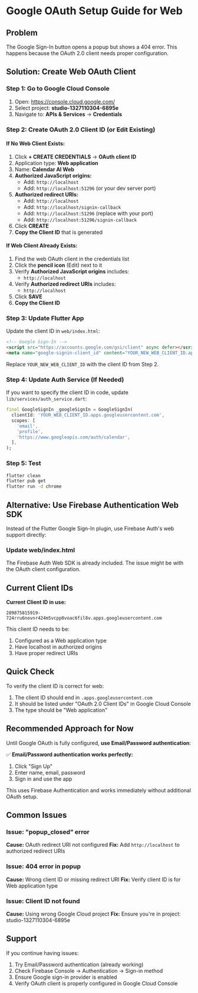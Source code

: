 # Google OAuth Setup Guide for Web

## Problem
The Google Sign-In button opens a popup but shows a 404 error. This happens because the OAuth 2.0 client needs proper configuration.

## Solution: Create Web OAuth Client

### Step 1: Go to Google Cloud Console

1. Open: https://console.cloud.google.com/
2. Select project: **studio-1327110304-6895e**
3. Navigate to: **APIs & Services** → **Credentials**

### Step 2: Create OAuth 2.0 Client ID (or Edit Existing)

#### If No Web Client Exists:
1. Click **+ CREATE CREDENTIALS** → **OAuth client ID**
2. Application type: **Web application**
3. Name: **Calendar AI Web**
4. **Authorized JavaScript origins:**
   - Add: `http://localhost`
   - Add: `http://localhost:51296` (or your dev server port)
5. **Authorized redirect URIs:**
   - Add: `http://localhost`
   - Add: `http://localhost/signin-callback`
   - Add: `http://localhost:51296` (replace with your port)
   - Add: `http://localhost:51296/signin-callback`
6. Click **CREATE**
7. **Copy the Client ID** that is generated

#### If Web Client Already Exists:
1. Find the web OAuth client in the credentials list
2. Click the **pencil icon** (Edit) next to it
3. Verify **Authorized JavaScript origins** includes:
   - `http://localhost`
4. Verify **Authorized redirect URIs** includes:
   - `http://localhost`
5. Click **SAVE**
6. **Copy the Client ID**

### Step 3: Update Flutter App

Update the client ID in `web/index.html`:

```html
<!-- Google Sign-In -->
<script src="https://accounts.google.com/gsi/client" async defer></script>
<meta name="google-signin-client_id" content="YOUR_NEW_WEB_CLIENT_ID.apps.googleusercontent.com">
```

Replace `YOUR_NEW_WEB_CLIENT_ID` with the client ID from Step 2.

### Step 4: Update Auth Service (If Needed)

If you want to specify the client ID in code, update `lib/services/auth_service.dart`:

```dart
final GoogleSignIn _googleSignIn = GoogleSignIn(
  clientId: 'YOUR_WEB_CLIENT_ID.apps.googleusercontent.com',
  scopes: [
    'email',
    'profile',
    'https://www.googleapis.com/auth/calendar',
  ],
);
```

### Step 5: Test

```bash
flutter clean
flutter pub get
flutter run -d chrome
```

## Alternative: Use Firebase Authentication Web SDK

Instead of the Flutter Google Sign-In plugin, use Firebase Auth's web support directly:

### Update web/index.html

The Firebase Auth Web SDK is already included. The issue might be with the OAuth client configuration.

## Current Client IDs

**Current Client ID in use:**
```
289875815919-724rru6novnr424m5vcpp0voac6fil8v.apps.googleusercontent.com
```

This client ID needs to be:
1. Configured as a Web application type
2. Have localhost in authorized origins
3. Have proper redirect URIs

## Quick Check

To verify the client ID is correct for web:
1. The client ID should end in `.apps.googleusercontent.com`
2. It should be listed under "OAuth 2.0 Client IDs" in Google Cloud Console
3. The type should be "Web application"

## Recommended Approach for Now

Until Google OAuth is fully configured, **use Email/Password authentication**:

✅ **Email/Password authentication works perfectly:**
1. Click "Sign Up"
2. Enter name, email, password
3. Sign in and use the app

This uses Firebase Authentication and works immediately without additional OAuth setup.

## Common Issues

### Issue: "popup_closed" error
**Cause:** OAuth redirect URI not configured
**Fix:** Add `http://localhost` to authorized redirect URIs

### Issue: 404 error in popup
**Cause:** Wrong client ID or missing redirect URI
**Fix:** Verify client ID is for Web application type

### Issue: Client ID not found
**Cause:** Using wrong Google Cloud project
**Fix:** Ensure you're in project: studio-1327110304-6895e

## Support

If you continue having issues:
1. Try Email/Password authentication (already working)
2. Check Firebase Console → Authentication → Sign-in method
3. Ensure Google sign-in provider is enabled
4. Verify OAuth client is properly configured in Google Cloud Console
